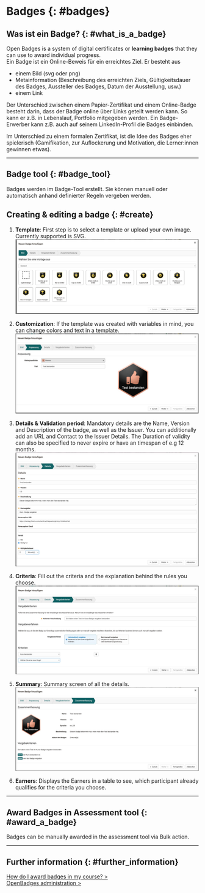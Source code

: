 # Badges {: #badges}

## Was ist ein Badge? {: #what_is_a_badge}

Open Badges is a system of digital certificates or **learning badges** that they can use to award individual progress.<br>
Ein Badge ist ein Online-Beweis für ein erreichtes Ziel. Er besteht aus
* einem Bild (svg oder png)
* Metainformation (Beschreibung des erreichten Ziels, Gültigkeitsdauer des Badges, Aussteller des Badges, Datum der Ausstellung, usw.)
* einem Link

Der Unterschied zwischen einem Papier-Zertifikat und einem Online-Badge besteht darin, dass der Badge online über Links geteilt werden kann. So kann er z.B. in Lebenslauf, Portfolio mitgegeben werden.
Ein Badge-Erwerber kann z.B. auch auf seinem LinkedIn-Profil die Badges einbinden.

Im Unterschied zu einem formalen Zertifikat, ist die Idee des Badges eher spielerisch (Gamifikation, zur Auflockerung und Motivation, die Lerner:innen gewinnen etwas).

---

## Badge tool {: #badge_tool}

Badges werden im Badge-Tool erstellt. Sie können manuell oder automatisch anhand definierter Regeln vergeben werden.


## Creating & editing a badge {: #create}

1. **Template**: First step is to select a template or upload your own image. Currently supported is SVG.
![Wizard Schritt 1](assets/badges-wizard-1.de.jpg)
   
2. **Customization**: If the template was created with variables in mind, you can change colors and text in a template.
![Wizard Schritt 2](assets/badges-wizard-2.de.jpg)

3. **Details & Validation period**: Mandatory details are the Name, Version and Description of the badge, as well as the Issuer. You can additionally add an URL and Contact to the Issuer Details. The Duration of validity can also be specified to never expire or have an timespan of e.g 12 months.
![Wizard Schritt 3](assets/badges-wizard-3.de.jpg)
   
4. **Criteria**: Fill out the criteria and the explanation behind the rules you choose.
![Wizard Schritt 4](assets/badges-wizard-4.de.jpg)
   
5. **Summary**: Summary screen of all the details.
![Wizard Schritt 5](assets/badges-wizard-5.de.jpg)
   
6. **Earners**: Displays the Earners in a table to see, which participant already qualifies for the criteria you choose.

---

## Award Badges in Assessment tool {: #award_a_badge}

Badges can be manually awarded in the assessment tool via Bulk action.

---

## Further information  {: #further_information}

[How do I award badges in my course? >](../../manual_how-to/badges/badges.md)<br>
[OpenBadges administration >](../../manual_admin/administration/e-Assessment_openBadges.md)<br>

